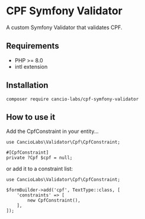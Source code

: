 # CPF Symfony Validator

A custom Symfony Validator that validates CPF.

## Requirements

- PHP >= 8.0
- intl extension

## Installation

    composer require cancio-labs/cpf-symfony-validator

## How to use it

Add the CpfConstraint in your entity...

    use CancioLabs\Validator\Cpf\CpfConstraint;

    #[CpfConstraint]
    private ?Cpf $cpf = null;

or add it to a constraint list:

    use CancioLabs\Validator\Cpf\CpfConstraint;    

    $formBuilder->add('cpf', TextType::class, [
        'constraints' => [
            new CpfConstraint(),
        ],
    ]);